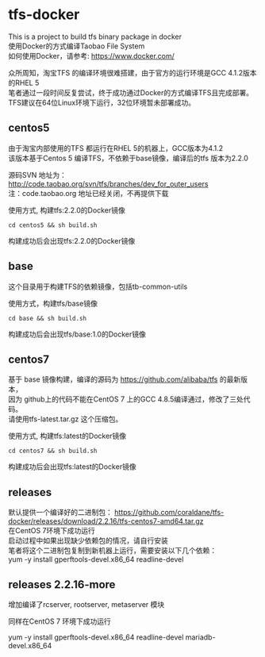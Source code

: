 # tfs-docker
This is a project to build tfs binary package in docker   
使用Docker的方式编译Taobao File System    
如何使用Docker，请参考: https://www.docker.com/

众所周知，淘宝TFS 的编译环境很难搭建，由于官方的运行环境是GCC 4.1.2版本的RHEL 5   
笔者通过一段时间反复尝试，终于成功通过Docker的方式编译TFS且完成部署。  
TFS建议在64位Linux环境下运行，32位环境暂未部署成功。   


## centos5
由于淘宝内部使用的TFS 都运行在RHEL 5的机器上，GCC版本为4.1.2   
该版本基于Centos 5 编译TFS，不依赖于base镜像，编译后的tfs 版本为2.2.0   

源码SVN 地址为：http://code.taobao.org/svn/tfs/branches/dev_for_outer_users   
注：code.taobao.org 地址已经关闭，不再提供下载   

使用方式, 构建tfs:2.2.0的Docker镜像    
```
cd centos5 && sh build.sh
```
构建成功后会出现tfs:2.2.0的Docker镜像    

## base
这个目录用于构建TFS的依赖镜像，包括tb-common-utils   

使用方式，构建tfs/base镜像   
```
cd base && sh build.sh
```
构建成功后会出现tfs/base:1.0的Docker镜像

## centos7
基于 base 镜像构建，编译的源码为 https://github.com/alibaba/tfs 的最新版本，   
因为 github上的代码不能在CentOS 7 上的GCC 4.8.5编译通过，修改了三处代码。   
请使用tfs-latest.tar.gz 这个压缩包。   

使用方式, 构建tfs:latest的Docker镜像   
```
cd centos7 && sh build.sh
```
构建成功后会出现tfs:latest的Docker镜像   

## releases
默认提供一个编译好的二进制包：
https://github.com/coraldane/tfs-docker/releases/download/2.2.16/tfs-centos7-amd64.tar.gz   
在CentOS 7环境下成功运行    
启动过程中如果出现缺少依赖包的情况，请自行安装     
笔者将这个二进制包复制到新机器上运行，需要安装以下几个依赖：   
yum -y install gperftools-devel.x86_64 readline-devel   

## releases 2.2.16-more
增加编译了rcserver, rootserver, metaserver 模块

同样在CentOS 7 环境下成功运行

yum -y install gperftools-devel.x86_64 readline-devel mariadb-devel.x86_64
